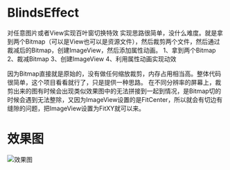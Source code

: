 # BlindsEffect
对任意图片或者View实现百叶窗切换特效
实现思路很简单，没什么难度。就是拿到两个Bitmap（可以是View也可以是资源文件），然后裁剪两个文件，然后通过裁减后的Bitmap，创建ImageView，然后添加属性动画。
1、拿到两个Bitmap
2、裁减Bitmap
3、创建ImageView
4、利用属性动画实现动效

因为Bitmap直接就是原始的，没有做任何缩放裁剪，内存占用相当高。整体代码很简单，这个项目看看就行了，只是提供一种思路。
在不同分辨率的屏幕上，裁剪出来的图有时候会出现类似效果图中的无法拼接到一起到情况，是Bitmap切的时候会遇到无法整除，又因为ImageView设置的是FitCenter，所以就会有切边有缝隙的问题，把ImageView设置为FitXY就可以来。
# 效果图
![效果图](https://github.com/aesean/BlindsEffect/blob/master/effect.gif)
